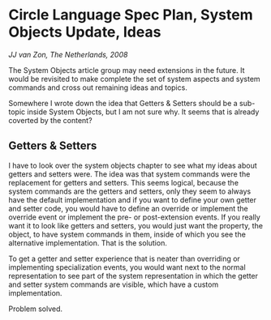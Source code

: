 Circle Language Spec Plan, System Objects Update, Ideas
================================
*JJ van Zon, The Netherlands, 2008*

The System Objects article group may need extensions in the future.
It would be revisited to make complete the set of system aspects and system commands and cross out remaining ideas and topics.

Somewhere I wrote down the idea that Getters & Setters should be a sub-topic inside System Objects, but I am not sure why. It seems that is already coverted by the content?


Getters & Setters
-----------------
I have to look over the system objects chapter to see what my ideas about getters and setters were. The idea was that system commands were the replacement for getters and setters. This seems logical, because the system commands are the getters and setters, only they seem to always have the default implementation and if you want to define your own getter and setter code, you would have to define an override or implement the override event or implement the pre- or post-extension events. If you really want it to look like getters and setters, you would just want the property, the object, to have system commands in them, inside of which you see the alternative implementation. That is the solution.

To get a getter and setter experience that is neater than overriding or implementing specialization events, you would want next to the normal representation to see part of the system representation in which the getter and setter system commands are visible, which have a custom implementation.

Problem solved.
